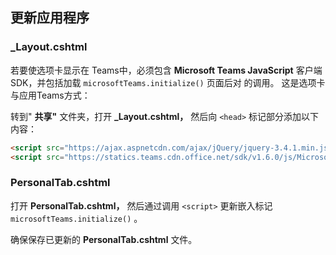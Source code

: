 ## <a name="update-your-application"></a>更新应用程序

### <a name="_layoutcshtml"></a>_Layout.cshtml

若要使选项卡显示在 Teams中，必须包含 **Microsoft Teams JavaScript** 客户端 SDK，并包括加载 `microsoftTeams.initialize()` 页面后对 的调用。 这是选项卡与应用Teams方式：

转到" **共享"** 文件夹，打开 **_Layout.cshtml，** 然后向 `<head>` 标记部分添加以下内容：

```html
<script src="https://ajax.aspnetcdn.com/ajax/jQuery/jquery-3.4.1.min.js"></script>
<script src="https://statics.teams.cdn.office.net/sdk/v1.6.0/js/MicrosoftTeams.min.js"></script>
```

### <a name="personaltabcshtml"></a>PersonalTab.cshtml

打开 **PersonalTab.cshtml，** 然后通过调用 `<script>` 更新嵌入标记 `microsoftTeams.initialize()` 。

确保保存已更新的 **PersonalTab.cshtml** 文件。
